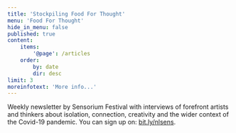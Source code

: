 ```yaml
---
title: 'Stockpiling Food For Thought'
menu: 'Food For Thought'
hide_in_menu: false
published: true
content:
    items:
        '@page': /articles
    order:
        by: date
        dir: desc
limit: 3
moreinfotext: 'More info...'
---
```


Weekly newsletter by Sensorium Festival with interviews of forefront artists and thinkers about isolation, connection, creativity and the wider context of the Covid-19 pandemic. You can sign up on: [bit.ly/nlsens](https://bit.ly/nlsens).


